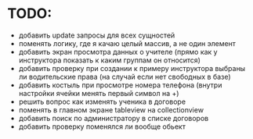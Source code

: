 # TODO:
* добавить update запросы для всех сущностей
* поменять логику, где я качаю целый массив, а не один элемент
* добавить экран просмотра данных о учителе (прямо как у инструктора показать к каким группам он относится)
* добавить проверку при создании к примеру инструктора выбраны ли водительские права (на случай если нет свободных в базе)
* добавить костыль при просмотре номера телефона (внутри настройки ячейки менять первый символ на +)
* решить вопрос как изменять ученика в договоре
* поменять в главном экране tableview на collectionview
* добавить поиск по администратору в списке договоров
* добавить проверку поменялся ли вообще обьект
